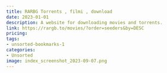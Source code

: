 ```yaml
---
title: RARBG Torrents , filmi , download
date: 2023-01-01
description: A website for downloading movies and torrents.
link: https://rargb.to/movies/?order=seeders&by=DESC
pricing: 
tags: 
- unsorted-bookmarks-1 
categories: 
- Unsorted 
image: index_screenshot_2023-09-07.png
---
```

